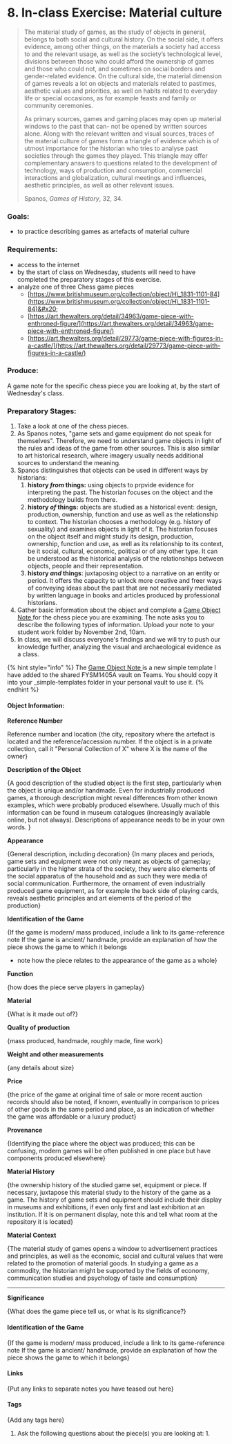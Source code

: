 # 8. In-class Exercise: Material culture

> The material study of games, as the study of objects in general, belongs to both social and cultural history. On the social side, it offers evidence, among other things, on the materials a society had access to and the relevant usage, as well as the society’s technological level, divisions between those who could afford the ownership of games and those who could not, and sometimes on social borders and gender-related evidence. On the cultural side, the material dimension of games reveals a lot on objects and materials related to pastimes, aesthetic values and priorities, as well on habits related to everyday life or special occasions, as for example feasts and family or community ceremonies.&#x20;
>
> As primary sources, games and gaming places may open up material windows to the past that can- not be opened by written sources alone. Along with the relevant written and visual sources, traces of the material culture of games form a triangle of evidence which is of utmost importance for the historian who tries to analyse past societies through the games they played. This triangle may offer complementary answers to questions related to the development of technology, ways of production and consumption, commercial interactions and globalization, cultural meetings and influences, aesthetic principles, as well as other relevant issues.                                                                &#x20;
>
> &#x20;                                        Spanos, _Games of History_, 32, 34.

### Goals:&#x20;

* to practice describing games as artefacts of material culture

### Requirements:&#x20;

* access to the internet
* by the start of class on Wednesday, students will need to have completed the preparatory stages of this exercise.
* analyze one of three Chess game pieces
  * [https://www.britishmuseum.org/collection/object/H\_1831-1101-84](https://www.britishmuseum.org/collection/object/H\_1831-1101-84)&#x20;
  * [https://art.thewalters.org/detail/34963/game-piece-with-enthroned-figure/](https://art.thewalters.org/detail/34963/game-piece-with-enthroned-figure/)
  * [https://art.thewalters.org/detail/29773/game-piece-with-figures-in-a-castle/](https://art.thewalters.org/detail/29773/game-piece-with-figures-in-a-castle/)

### Produce:&#x20;

A game note for the specific chess piece you are looking at, by the start of Wednesday's class.&#x20;

### Preparatory Stages:

1. Take a look at one of the chess pieces.&#x20;
2. As Spanos notes, "game sets and game equipment do not speak for themselves". Therefore, we need to understand game objects in light of the rules and ideas of the game from other sources. This is also similar to art historical research, where imagery usually needs additional sources to understand the meaning.&#x20;
3. Spanos distinguishes that objects can be used in different ways by historians:
   1. **history **_**from**_** things:** using objects to prpvide evidence for interpreting the past. The historian focuses on the object and the methodology builds from there.&#x20;
   2. **history **_**of**_** things:** objects are studied as a historical event: design, production, ownership, function and use as well as the relationship to context. The historian chooses a methodology (e.g. history of sexuality) and examines objects in light of it. The historian focuses on the object itself and might study its design, production, ownership, function and use, as well as its relationship to its context, be it social, cultural, economic, political or of any other type. It can be understood as the historical analysis of the relationships between objects, people and their representation.
   3. **history **_**and**_** things**: juxtaposing object to a narrative on an entity or period. It offers the capacity to unlock more creative and freer ways of conveying ideas about the past that are not necessarily mediated by written language in books and articles produced by professional historians.
4. Gather basic information about the object and complete a [Game Object Note ](https://cmailcarletonca.sharepoint.com/:t:/r/sites/MEMS2001977/Shared%20Documents/General/fysm1405A-obsidian-shared/\_simple-templates/game-object-template.md?csf=1\&web=1\&e=TwxL4W)for the chess piece you are examining. The note asks you to describe the following types of information. Upload your note to your student work folder by November 2nd, 10am.&#x20;
5. In class, we will discuss everyone's findings and we will try to push our knowledge further, analyzing the visual and archaeological evidence as a class.&#x20;

{% hint style="info" %}
The [Game Object Note ](https://cmailcarletonca.sharepoint.com/:t:/r/sites/MEMS2001977/Shared%20Documents/General/fysm1405A-obsidian-shared/\_simple-templates/game-object-template.md?csf=1\&web=1\&e=TwxL4W)is a new simple template I have added to the shared FYSM1405A vault on Teams. You should copy it into your \_simple-templates folder in your personal vault to use it.&#x20;
{% endhint %}

#### Object Information:

**Reference Number**

Reference number and location {the city, repository where the artefact is located and the reference/accession number. If the object is in a private collection, call it "Personal Collection of X" where X is the name of the owner}

**Description of the Object**

{A good description of the studied object is the first step, particularly when the object is unique and/or handmade. Even for industrially produced games, a thorough description might reveal differences from other known examples, which were probably produced elsewhere. Usually much of this information can be found in museum catalogues (increasingly available online, but not always). Descriptions of appearance needs to be in your own words. }

**Appearance**

{General description, including decoration} {In many places and periods, game sets and equipment were not only meant as objects of gameplay; particularly in the higher strata of the society, they were also elements of the social apparatus of the household and as such they were media of social communication. Furthermore, the ornament of even industrially produced game equipment, as for example the back side of playing cards, reveals aesthetic principles and art elements of the period of the production}

**Identification of the Game**

{If the game is modern/ mass produced, include a link to its game-reference note If the game is ancient/ handmade, provide an explanation of how the piece shows the game to which it belongs

* note how the piece relates to the appearance of the game as a whole}

**Function**

{how does the piece serve players in gameplay}

**Material**

{What is it made out of?}

**Quality of production**

{mass produced, handmade, roughly made, fine work}

**Weight and other measurements**

{any details about size}

**Price**

{the price of the game at original time of sale or more recent auction records should also be noted, if known, eventually in comparison to prices of other goods in the same period and place, as an indication of whether the game was affordable or a luxury product}

**Provenance**

{Identifying the place where the object was produced; this can be confusing, modern games will be often published in one place but have components produced elsewhere}

**Material History**

{the ownership history of the studied game set, equipment or piece. If necessary, juxtapose this material study to the history of the game as a game. The history of game sets and equipment should include their display in museums and exhibitions, if even only first and last exhibition at an institution. If it is on permanent display, note this and tell what room at the repository it is located}

**Material Context**

{The material study of games opens a window to advertisement practices and principles, as well as the economic, social and cultural values that were related to the promotion of material goods. In studying a game as a commodity, the historian might be supported by the fields of economy, communication studies and psychology of taste and consumption}

***

**Significance**

{What does the game piece tell us, or what is its significance?}

#### Identification of the Game

{If the game is modern/ mass produced, include a link to its game-reference note If the game is ancient/ handmade, provide an explanation of how the piece shows the game to which it belongs}

#### Links

{Put any links to separate notes you have teased out here}

#### Tags

{Add any tags here}

1. Ask the following questions about the piece(s) you are looking at:
   1.

###

